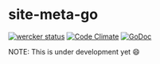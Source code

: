 # site-meta-go

[![wercker status](https://app.wercker.com/status/4dc4a1f2dfecaf9e590806eeb6e5798f/s/master "wercker status")](https://app.wercker.com/project/byKey/4dc4a1f2dfecaf9e590806eeb6e5798f)
[![Code Climate](https://codeclimate.com/github/hirakiuc/site-meta-go/badges/gpa.svg)](https://codeclimate.com/github/hirakiuc/site-meta-go)
[![GoDoc](https://godoc.org/github.com/hirakiuc/site-meta-go?status.svg)](http://godoc.org/github.com/hirakiuc/site-meta-go)

NOTE: This is under development yet :smile:

